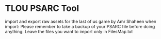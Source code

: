 # TLOU PSARC Tool
import and export raw assets for the last of us game
by Amr Shaheen
when import:
Please remember to take a backup of your PSARC file before doing anything.
Leave the files you want to import only in FilesMap.txt
